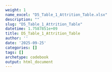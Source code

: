 ```yaml
---
weight: 1
name_excel: "D5_Table_1_Attrition_Table.xlsx"
description: ""
slug: "D5_Table_1_Attrition_Table"
datetime: 1.7587851e+09
title: D5_Table_1_Attrition_Table
author: ''
date: '2025-09-25'
categories: []
tags: []
archetype: codebook
output: html_document
---
```


<div class="tabcontent"></div>
